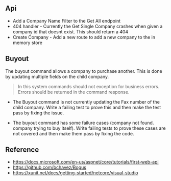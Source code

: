 ﻿## Api
- Add a Company Name Filter to the Get All endpoint
- 404 handler - Currently the Get Single Company crashes when given a company id that doesnt exist. This should return a 404
- Create Company - Add a new route to add a new company to the in memory store


## Buyout 
The buyout command allows a company to purchase another. This is done by updating multiple fields on the child company.

> In this system commands should not exception for business errors. Errors should be returned in the command response.

- The Buyout command is not currently updating the Fax number of the child company. Write a failing test to prove this and then make the test pass by fixing the issue.

- The buyout command has some failure cases (company not found. company trying to buy itself). 
Write failing tests to prove these cases are not covered and then make them pass by fixing the code.

## Reference
- https://docs.microsoft.com/en-us/aspnet/core/tutorials/first-web-api
- https://github.com/bchavez/Bogus
- https://xunit.net/docs/getting-started/netcore/visual-studio